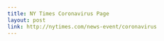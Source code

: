 ```yaml
---
title: NY Times Coronavirus Page
layout: post
link: http://nytimes.com/news-event/coronavirus
---
```

